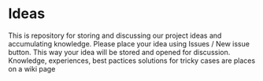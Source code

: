 Ideas
=====

This is repository for storing and discussing our project ideas and accumulating knowledge.
Please place your idea using Issues / New issue button.
This way your idea will be stored and opened for discussion.
Knowledge, experiences, best pactices solutions for tricky cases are places on a wiki page
